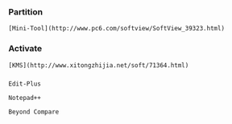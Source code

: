 ### Partition

    [Mini-Tool](http://www.pc6.com/softview/SoftView_39323.html)

### Activate

    [KMS](http://www.xitongzhijia.net/soft/71364.html)
### 

    Edit-Plus
    
    Notepad++
    
    Beyond Compare
    
    
    
    

